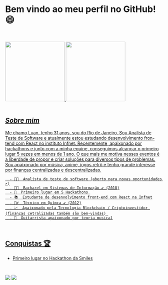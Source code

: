 # Bem vindo ao meu perfil no GitHub! 😄
<br>
<br>
<!--
**LuanPablo/LuanPablo** is a ✨ _special_ ✨ repository because its `README.md` (this file) appears on your GitHub profile.
-->
<div align="left">
  <a href="https://github.com/LuanPablo">
  <img height="190em" src="https://github-readme-stats.vercel.app/api?username=LuanPablo&show_icons=true&theme=dracula&include_all_commits=true&count_private=true"/>
  <img height="190em" src="https://github-readme-stats.vercel.app/api/top-langs/?username=LuanPablo&layout=compact&langs_count=7&theme=dracula"/>
</div>
<br>

## ***Sobre mim***
<p>
      Me chamo Luan, tenho 31 anos, sou do Rio de Janeiro. Sou Analista de Teste de Software e atualmente estou estudando desenvolvimento fron-tend com React no instituto     Infnet.
      Recentemente, apaixonado por hackathons e junto com a minha equipe, conseguimos alcançar o primeiro lugar 5 vezes em menos de 1 ano. O que mais me motiva nesses eventos é a liberdade de propor e criar soluções para diversos tipos de problemas. Sou apaixonado por música, anime, jogos retrô e tenho grande interesse por finanças centralizadas e descentralizadas.
</p>


      - 👩‍💻  Analista de teste de software (aberto para novas oportunidades ✔️)
      - 👨‍🎓  Bacharel em Sistemas de Informação ✔️ (2018)
      - 🥇  Primeiro lugar em 5 Hackathons 
      - 📚  Estudante de desenvolvimento front-end com React na Infnet
      - 🧙‍♂️  Técnico em Químca ✔️ (2012)
      - 📈  Apaixonado pela Tecnologia Blockchain / Criptoinvestidor (finanças cetralizadas também são bem-vindas) 
      - 🎸  Guitarrista apaixonado por teoria musical
   
<br>



     
## Conquistas 🏆
      
- [Primeiro lugar no Hackathon da Smiles](https://www.youtube.com/watch?v=7sYfDyWGUKY)
  
<div> 
      
 <br>
      

  <a href = "mailto:contatorafaballerini@gmail.com"><img src="https://img.shields.io/badge/-Gmail-%23333?style=for-the-badge&logo=gmail&logoColor=white" target="_blank"></a>
  <a href="https://www.linkedin.com/in/rafaella-ballerini-45875016a" target="_blank"><img src="https://img.shields.io/badge/-LinkedIn-%230077B5?style=for-the-badge&logo=linkedin&logoColor=white" target="_blank"></a> 
 
</div>
